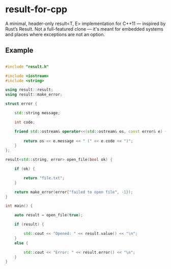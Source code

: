# result-for-cpp

A minimal, header-only result<T, E> implementation for C++11 — inspired by Rust’s Result. Not a full-featured clone — it's meant for embedded systems and places where exceptions are not an option.


## Example

```cpp

#include "result.h"

#include <iostream>
#include <string>

using result::result;
using result::make_error;

struct error {

    std::string message;

    int code;

    friend std::ostream& operator<<(std::ostream& os, const error& e) {
        
        return os << e.message << " (" << e.code << ")";
    }
};

result<std::string, error> open_file(bool ok) {

    if (ok) {

        return "file.txt";
    }

    return make_error(error{"failed to open file", -1});
}

int main() {

    auto result = open_file(true);

    if (result) {

        std::cout << "Opened: " << result.value() << "\n";
    } 
    else {

        std::cout << "Error: " << result.error() << "\n";
    }
}
```
